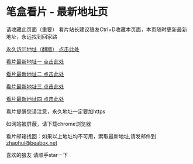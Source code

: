 # 笔盒看片 - 最新地址页

请收藏此页面（重要）
看片站长建议狼友Ctrl+D收藏本页面，本页随时更新最新地址，永远找到回家路

[永久访问地址（翻牆） 点击此处](https://beabox.net/)

[看片最新地址一 点击此处](https://bha1a8r6r5.shop)

[看片最新地址二 点击此处](https://bhx8l6x9u3.shop)

[看片最新地址三 点击此处](https://bhf5l4h2s5.shop)

[看片最新地址四 点击此处](https://bhl0u0y7v6.shop)

看片提醒您请注意，永久地址一定要加https

如网站被屏蔽，请下载chrome浏览器

看片邮箱找回：如果以上地址均不可用，索取最新地址,请发邮件到 zhaohui@beabox.net

喜欢的狼友 请顺手star一下